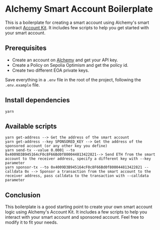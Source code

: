 # Alchemy Smart Account Boilerplate

This is a boilerplate for creating a smart account using Alchemy's smart contract [Account Kit](https://accountkit.alchemy.com/). It includes few scripts to help you get started with your smart account.

## Prerequisites

- Create an account on [Alchemy](https://www.alchemy.com/) and get your API key.
- Create a Policy on Sepolia Optimism and get the policy id.
- Create two different EOA private keys.

Save everything in a `.env` file in the root of the project, following the `.env.example` file.

## Install dependencies

```
yarn
```

## Available scripts

```
yarn get-address --> Get the address of the smart account
yarn get-address --key SPONSORED_KEY --> Get the address of the sponsored account (or any other key you define)
yarn send-tx --value 0.0001 --to 0x4009D3B945164cF0c8F66Bd0f800044813422821--> Send ETH from the smart account to the receiver address, specify a different key with --key parameter
yarn sponsor-tx --to 0x4009D3B945164cF0c8F66Bd0f800044813422821 --calldata 0x --> Sponsor a transaction from the smart account to the receiver address, pass calldata to the transaction with --calldata parameter
```

## Conclusion

This boilerplate is a good starting point to create your own smart account logic using Alchemy's Account Kit. It includes a few scripts to help you interact with your smart account and sponsored account. Feel free to modify it to fit your needs.
```
